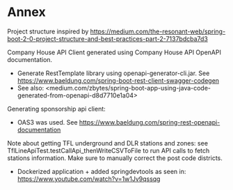 # Annex

Project structure inspired by <https://medium.com/the-resonant-web/spring-boot-2-0-project-structure-and-best-practices-part-2-7137bdcba7d3>

Company House API Client generated using Company House API OpenAPI documentation.
- Generate RestTemplate library using openapi-generator-cli.jar. See <https://www.baeldung.com/spring-boot-rest-client-swagger-codegen>
- See also: <medium.com/zbytes/spring-boot-app-using-java-code-generated-from-openapi-d8d7710e1a04>

Generating sponsorship api client:
- OAS3 was used. See <https://www.baeldung.com/spring-rest-openapi-documentation>

Note about getting TFL underground and DLR stations and zones: see TflLineApiTest.testCallApi_thenWriteCSVToFile to run API calls to fetch stations information. Make sure to manually correct the post code districts.

- Dockerized application + added springdevtools as seen in: <https://www.youtube.com/watch?v=1w1Jv9qssqg>